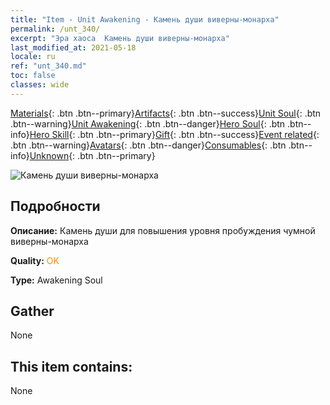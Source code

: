 ```yaml
---
title: "Item - Unit Awakening - Камень души виверны-монарха"
permalink: /unt_340/
excerpt: "Эра хаоса  Камень души виверны-монарха"
last_modified_at: 2021-05-18
locale: ru
ref: "unt_340.md"
toc: false
classes: wide
---
```

 [Materials](/ItemsRU/){: .btn .btn--primary}[Artifacts](/ItemsRU/Artifacts/){: .btn .btn--success}[Unit Soul](/ItemsRU/UnitSoul/){: .btn .btn--warning}[Unit Awakening](/ItemsRU/UnitAwakening/){: .btn .btn--danger}[Hero Soul](/ItemsRU/HeroSoul/){: .btn .btn--info}[Hero Skill](/ItemsRU/HeroSkill/){: .btn .btn--primary}[Gift](/ItemsRU/Gift/){: .btn .btn--success}[Event related](/ItemsRU/Events/){: .btn .btn--warning}[Avatars](/ItemsRU/Avatars/){: .btn .btn--danger}[Consumables](/ItemsRU/Consumables/){: .btn .btn--info}[Unknown](/ItemsRU/Unknown/){: .btn .btn--primary}

 ![Камень души виверны-монарха](/images/u/tia_feilong.jpg)

## Подробности
 **Описание:** Камень души для повышения уровня пробуждения чумной виверны-монарха

 **Quality:** <span style="color: #FF8C00">OK</span>

 **Type:** Awakening Soul

## Gather

  None

## This item contains:

  None

